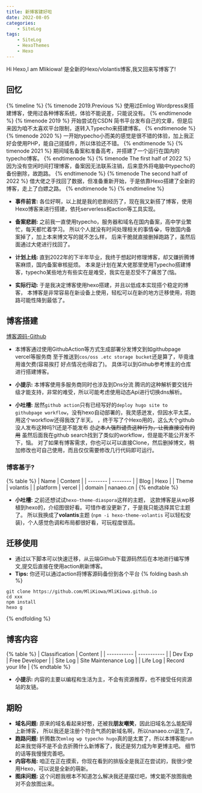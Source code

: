 ```yaml
---
title: 新博客建好啦
date: 2022-08-05
categories:
    - SiteLog
tags:
    - SiteLog
    - HexoThemes
    - Hexo
---
```

Hi Hexo,I am Mlikiowa!
是全新的Hexo/vlolantis博客,我又回来写博客了!
<!-- more -->

## 回忆
{% timeline %}
{% timenode 2019.Previous %}
使用过Emlog Wordpress来搭建博客，使用过各种博客系统，体验不能说差，只能说没有。
{% endtimenode %}
{% timenode 2019 %}
开始尝试在CSDN 简书平台发布自己的文章，但是后来因为咱不太喜欢平台限制，遂转入Typecho来搭建博客。
{% endtimenode %}
{% timenode 2020 %}
一开始typecho小而美的感觉是很不错的体验，加上我正好会使用PHP，能自己搓插件，所以体验还不错。
{% endtimenode %}
{% timenode 2021 %}
期间域名备案和准备高考，并搭建了一个运行在国内的typecho博客。
{% endtimenode %}
{% timenode The first half of 2022  %}
因为没有空闲时间打理博客，备案因无法联系注销，后来意外将电脑中typecho的备份删除，故跑路。
{% endtimenode %}
{% timenode The second half of 2022  %}
借大佬之手找回了数据，但准备重新开始，于是依靠Hexo搭建了全新的博客，走上了白嫖之路。
{% endtimenode %}
{% endtimeline %}

* **事件前言:** 各位好啊，以上就是我的悲剧经历了，现在我又新搭了博客，使用Hexo博客来进行搭建，依托serverless和action等工具实现。

* **备案悲剧:** 之前我一直使用typecho，服务器和域名在国内备案，高中学业繁忙，每天都忙着学习。
所以个人就没有时间处理相关的事情😭，导致国内备案掉了，加上本来博文写的就不怎么样，
后来干脆就直接删掉跑路了，虽然后面通过大佬进行找回了。

* **计划上线:** 直到2022年的下半年毕业，我终于想起时修理博客，却又嫌折腾博客麻烦，国内备案审核挺烦。
本来是计划在某大佬那里使用Typecho搭建博客，typecho某些地方有些实在是难受，我实在是忍受不了痛苦了(恼。

* **实际行动:** 于是我决定博客使用hexo搭建，并且以低成本实现搭个稳定的博客，
本博客是非常容易在新设备上使用，轻松可以在新的地方迁移使用，将跑路可能性降到最低了。

## 博客搭建
[博客源码-Github](https://github.com/MliKiowa/MliKiowa.github.io)

* 本博客通过使用GithubAction等方式生成部署分发博文到如githubpage vercel等服务商
至于推送到`cos/oss .etc storage bucket`还是算了，毕竟谁用谁欠费(容易挨打 好点情况也得宕了)。
具体可以到Github参考博主的仓库进行搭建博客。

* **小提示:** 本博客使用多服务商同时也涉及到Dns分流 腾讯的这种解析要交钱升级才能支持，非常的难受，所以可能考虑使用动态Api进行切换dns解析。
* **小吐槽:** 居然`github action`只有已经写好的`deploy hugo site to githubpage workflow`，没有hexo自动部署的，我灵感迸发，但因水平太菜，用这个workflow还得我改了半天。
，终于写了个Hexo用的，这么大个github没人发布这种吗?(还是不能发布 ~~总之本人强烈谴责这种行为，让我直接没有的用~~
虽然后面我在github search找到了类似的workflow，但是能不能公开发不下，恼。
对了如果有博客需求，你也可以可以直接Clone，然后删掉博文，稍加修改也可自己使用，而且仅仅需要修改几行代码即可运行。
### 博客基于?
{% table %}
| Name | Content |
| -------- | -------- |
| Blog | Hexo |
| Theme | volantis |
| platform | vercel |
| domain | nanaeo.cn |
{% endtable %}

* **小吐槽:** 之前还想试试`hexo-theme-diaspora`这样的主题，
这款博客是从wp移植到hexo的，介绍图很好看。可惜作者没更新了，于是我只能选择其它主题了。
所以我换成了**volantis**主题 (`npm -i hexo-theme-volantis` 可以轻松安装)，个人感觉色调和布局都很好看，可玩程度很高。

## 迁移使用
* 通过以下脚本可以快速迁移，从云端Github下载源码然后在本地进行编写博文,提交后直接在使用action刷新博客。
* **Tips:** 你还可以通过action将博客源码备份到各个平台
{% folding bash.sh %}
```
git clone https://github.com/MliKiowa/MliKiowa.github.io
cd xxx
npm install
hexo g
```
{% endfolding %}
## 博客内容
{% table %}
| Classification | Content |
| ----------- | ----------- |
| Dev Exp | Free Developer |
| Site Log | Site Maintenance Log |
| Life Log | Record your life  | 
 {% endtable %} 
 * **小提示:** 内容的主要以编程和生活为主，不会有资源推荐，也不接受任何资源站的友链。
## 期盼
* **域名问题:** 原来的域名看起来好憨，还被我**朋友嘲笑**，因此旧域名怎么能配得上新博客，
所以我还是注册个符合气质的新域名啊，所以nanaeo.cn诞生了。
* **跑路问题:** 折腾数次`emlog wp typecho hugo`真的是太累了，所以本博客能run起来我觉得不是不会去折腾什么新博客了，我还是努力成为年更博主吧。
细节的话等我慢慢完善吧。
* **内容布局:** 咱正在正在摸索，你现在看到的排版全是我正在尝试的，我很少使用Hexo，可以说是全新的萌新。
* **图床问题:** 这个问题我根本不知道怎么解决我还是摆烂吧，博文能不放图我绝对不会放图出来。
